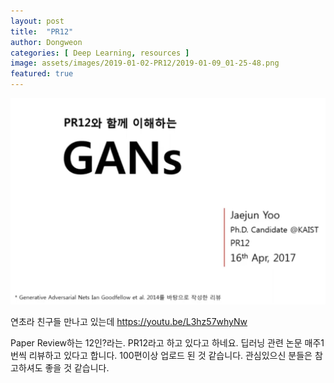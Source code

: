 ```yaml
---
layout: post
title:  "PR12"
author: Dongweon
categories: [ Deep Learning, resources ]
image: assets/images/2019-01-02-PR12/2019-01-09_01-25-48.png
featured: true
---
```


![](assets/images/2019-01-02-PR12/2019-01-09_01-25-48.png)

연초라 친구들 만나고 있는데
https://youtu.be/L3hz57whyNw

Paper Review하는 12인?라는. PR12라고 하고 있다고 하네요.
딥러닝 관련 논문 매주1번씩 리뷰하고 있다고 합니다. 100편이상 업로드 된 것 같습니다. 관심있으신 분들은 참고하셔도 좋을 것 같습니다.